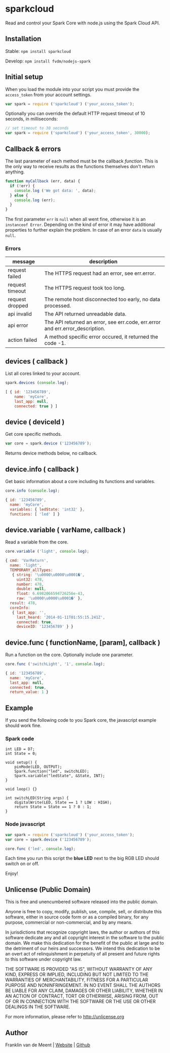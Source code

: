 sparkcloud
==========

Read and control your Spark Core with node.js using the Spark Cloud API.


Installation
------------

Stable: `npm install sparkcloud`

Develop: `npm install fvdm/nodejs-spark`


Initial setup
-------------

When you load the module into your script you must provide the `access_token` from your account settings.

```js
var spark = require ('sparkcloud') ('your_access_token');
```

Optionally you can override the default HTTP request timeout of 10 seconds, in milliseconds:

```js
// set timeout to 30 seconds
var spark = require ('sparkcloud') ('your_access_token', 30000);
```


Callback & errors
-----------------

The last parameter of each method must be the callback _function_. This is the only way to receive results as the functions themselves don't return anything.

```js
function myCallback (err, data) {
  if (!err) {
    console.log ('We got data: ', data);
  } else {
    console.log (err);
  }
}
```

The first parameter `err` is `null` when all went fine, otherwise it is an `instanceof Error`. Depending on the kind of error it may have additional properties to further explain the problem. In case of an error `data` is usually `null`.


### Errors

message         | description
----------------|------------
request failed  | The HTTPS request had an error, see err.error.
request timeout | The HTTPS request took too long.
request dropped | The remote host disconnected too early, no data processed.
api invalid     | The API returned unreadable data.
api error       | The API returned an error, see err.code, err.error and err.error_description.
action failed   | A method specific error occured, it returned the code -1.


devices ( callback )
--------------------

List all cores linked to your account.

```js
spark.devices (console.log);
```

```js
[ { id: '123456789',
    name: 'myCore',
    last_app: null,
    connected: true } ]
```


device ( deviceId )
-------------------

Get core specific methods.

```js
var core = spark.device ('123456789');
```

Returns device methods below, no callback.


device.info ( callback )
------------------------

Get basic information about a core including its functions and variables.

```js
core.info (console.log);
```

```js
{ id: '123456789',
  name: 'myCore',
  variables: { ledState: 'int32' },
  functions: [ 'led' ] }
```


device.variable ( varName, callback )
-------------------------------------

Read a variable from the core.

```js
core.variable ('light', console.log);
```

```js
{ cmd: 'VarReturn',
  name: 'light',
  TEMPORARY_allTypes: 
   { string: '\u0000\u0000\u0001�',
     uint32: 478,
     number: 478,
     double: null,
     float: 6.6982066594726256e-43,
     raw: '\u0000\u0000\u0001�' },
  result: 478,
  coreInfo: 
   { last_app: '',
     last_heard: '2014-01-11T01:55:15.241Z',
     connected: true,
     deviceID: '123456789' } }
```


device.func ( functionName, [param], callback )
-----------------------------------------------

Run a function on the core. Optionally include one parameter.

```js
core.func ('switchLight', '1', console.log);
```

```js
{ id: '123456789',
  name: 'myCore',
  last_app: null,
  connected: true,
  return_value: 1 }
```


Example
-------

If you send the following code to you Spark core, the javascript example should work fine.


### Spark code

```arduino
int LED = D7;
int State = 0;

void setup() {
    pinMode(LED, OUTPUT);
    Spark.function("led", switchLED);
    Spark.variable("ledState", &State, INT);
}

void loop() {}

int switchLED(String args) {
    digitalWrite(LED, State == 1 ? LOW : HIGH);
    return State = State == 1 ? 0 : 1;
}
```


### Node javascript

```js
var spark = require ('sparkcloud') ('your_access_token');
var core = spark.device ('123456789');

core.func ('led', console.log);
```

Each time you run this script the **blue LED** next to the big RGB LED should switch on or off.


Enjoy!


Unlicense (Public Domain)
-------------------------

This is free and unencumbered software released into the public domain.

Anyone is free to copy, modify, publish, use, compile, sell, or
distribute this software, either in source code form or as a compiled
binary, for any purpose, commercial or non-commercial, and by any
means.

In jurisdictions that recognize copyright laws, the author or authors
of this software dedicate any and all copyright interest in the
software to the public domain. We make this dedication for the benefit
of the public at large and to the detriment of our heirs and
successors. We intend this dedication to be an overt act of
relinquishment in perpetuity of all present and future rights to this
software under copyright law.

THE SOFTWARE IS PROVIDED "AS IS", WITHOUT WARRANTY OF ANY KIND,
EXPRESS OR IMPLIED, INCLUDING BUT NOT LIMITED TO THE WARRANTIES OF
MERCHANTABILITY, FITNESS FOR A PARTICULAR PURPOSE AND NONINFRINGEMENT.
IN NO EVENT SHALL THE AUTHORS BE LIABLE FOR ANY CLAIM, DAMAGES OR
OTHER LIABILITY, WHETHER IN AN ACTION OF CONTRACT, TORT OR OTHERWISE,
ARISING FROM, OUT OF OR IN CONNECTION WITH THE SOFTWARE OR THE USE OR
OTHER DEALINGS IN THE SOFTWARE.

For more information, please refer to <http://unlicense.org>


Author
------

Franklin van de Meent
| [Website](https://frankl.in)
| [Github](https://github.com/fvdm)

